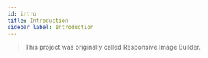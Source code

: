 ```yaml
---
id: intro
title: Introduction
sidebar_label: Introduction
---
```



> This project was originally called Responsive Image Builder.
